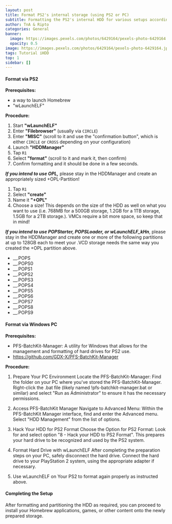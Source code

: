 ```yaml
---
layout: post
title: Format PS2's internal storage (using PS2 or PC)
subtitle: Formatting the PS2's internal HDD for various setups according to user preference
author: TnA & Ripto
categories: General
banner: 
  image: https://images.pexels.com/photos/6429164/pexels-photo-6429164.jpeg?auto=compress&cs=tinysrgb&w=1260&h=750&dpr=1
  opacity: 0.5
image: https://images.pexels.com/photos/6429164/pexels-photo-6429164.jpeg?auto=compress&cs=tinysrgb&w=1260&h=750&dpr=1
tags: Tutorial iHDD
top: 1
sidebar: []
---
```


<h4>Format via PS2 </h4>

**Prerequisites:**
- a way to launch Homebrew
- "wLaunchELF"

**Procedure:**
1. Start **"wLaunchELF"**
2. Enter **"Filebrowser"** (usually via `CIRCLE`)
3. Enter **"MISC"** (scroll to it and use the "confirmation button", which is either `CIRCLE` or `CROSS` depending on your configuration)
4. Launch **"HDDManager"**
5. Tap `R1`
6. Select **"format"** (scroll to it and mark it, then confirm)
7. Confirm formatting and it should be done in a few seconds.


***If you intend to use OPL,*** please stay in the HDDManager and create an appropriately sized +OPL-Partition!
1. Tap `R1`
2. Select **"create"**
3. Name it **"+OPL"**
4. Choose a size! This depends on the size of the HDD as well on what you want to use (i.e. 768MB for a 500GB storage, 1.2GB for a 1TB storage, 1.5GB for a 2TB storage.). VMCs require a bit more space, so keep that in mind!

***If you intend to use POPStarter, POPSLoader, or wLaunchELF_kHn***, please stay in the HDDManager and create one or more of the following partitions at up to 128GB each to meet your .VCD storage needs the same way you created the +OPL partition above.
- __.POPS
- __.POPS0
- __.POPS1
- __.POPS2
- __.POPS3
- __.POPS4
- __.POPS5
- __.POPS6
- __.POPS7
- __.POPS8
- __.POPS9

<h4>Format via Windows PC </h4>

**Prerequisites:**
* PFS-BatchKit-Manager: A utility for Windows that allows for the management and formatting of hard drives for PS2 use.
* https://github.com/GDX-X/PFS-BatchKit-Manager

**Procedure:**

1. Prepare Your PC Environment
Locate the PFS-BatchKit-Manager:
Find the folder on your PC where you've stored the PFS-BatchKit-Manager.
Right-click the .bat file (likely named !pfs-batchkit-manager.bat or similar) and select "Run as Administrator" to ensure it has the necessary permissions.

2. Access PFS-BatchKit Manager
Navigate to Advanced Menu:
Within the PFS-BatchKit Manager interface, find and enter the Advanced menu.
Select "HDD Management" from the list of options.

3. Hack Your HDD for PS2 Format
Choose the Option for PS2 Format:
Look for and select option "8 - Hack your HDD to PS2 Format".
This prepares your hard drive to be recognized and used by the PS2 system.

4. Format Hard Drive with wLaunchELF
After completing the preparation steps on your PC, safely disconnect the hard drive.
Connect the hard drive to your PlayStation 2 system, using the appropriate adapter if necessary.

5. Use wLaunchELF on Your PS2 to format again properly as instructed above.


<h4>Completing the Setup</h4>
After formatting and partitioning the HDD as required, you can proceed to install your Homebrew applications, games, or other content onto the newly prepared storage.

